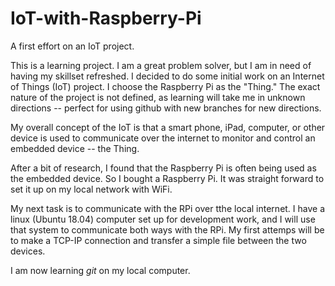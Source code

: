 # IoT-with-Raspberry-Pi
A first effort on an IoT project.

This is a learning project.  I am a great problem solver, but I am in need of having my skillset refreshed.  I decided to 
do some initial work on an Internet of Things (IoT) project.  I choose the Raspberry Pi as the "Thing."  The exact nature 
of the project is not defined, as learning will take me in unknown directions -- perfect for using github with new branches for new directions.

My overall concept of the IoT is that a smart phone, iPad, computer, or other device is used to communicate over the internet
to monitor and control an embedded device -- the Thing.

After a bit of research, I found that the Raspberry Pi is often being used as the embedded device.  So I bought a Raspberry Pi.  It was straight forward to set it up on my local network with WiFi.

My next task is to communicate with the RPi over tthe local internet.  I have a linux (Ubuntu 18.04) computer set up for development work, and I will use that system to communicate both ways with the RPi.  My first attemps will be to make a TCP-IP connection and transfer a simple file between the two devices.

I am now learning *git* on my local computer.

